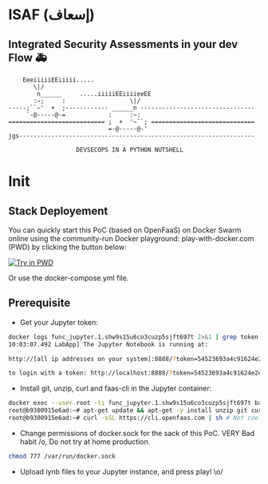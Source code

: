 # ISAF (إسعاف)  
## Integrated Security Assessments in your dev Flow :ambulance:
```
    EeeiiiiiEEiiiii.....                                             
       \|/                                                           
        n______     .....iiiiiEEiiiieeEE                             
       :~;     :                  \|/                                
-----;``~'  +  ;------------ ______n --------------------------------
     `-@-----@-=            :     :~:                                
=========================== ;  +  '~``; =============================
                            =-@-----@-'                              
jgs------------------------------------------------------------------
                                                                     
                   DEVSECOPS IN A PYTHON NUTSHELL        
```
# Init
## Stack Deployement
You can quickly start this PoC (based on OpenFaaS) on Docker Swarm online using the community-run Docker playground: play-with-docker.com (PWD) by clicking the button below:  

[![Try in PWD](https://cdn.rawgit.com/play-with-docker/stacks/cff22438/assets/images/button.png)](http://labs.play-with-docker.com/?stack=https://gist.githubusercontent.com/h-a-t/eafbb19d7ce46c4ee4a541df018a5f37/raw/ed84dedd8fa08c7ac28bd41003b59c69a7b0593d/docker-compose.yml&stack_name=func)

Or use the docker-compose.yml file.

## Prerequisite
- Get your Jupyter token:

```bash
docker logs func_jupyter.1.shw9s15u6co3cuzp5sjft697t 2>&1 | grep token 
10:03:07.492 LabApp] The Jupyter Notebook is running at: 

http://[all ip addresses on your system]:8888/?token=54523693a4c91624e2efebd5e9dde139b784297e30089504 

to login with a token: http://localhost:8888/?token=54523693a4c91624e2efebd5e9dde139b784297e30089504
```

- Install git, unzip, curl and faas-cli in the Jupyter container:

```bash
docker exec --user root -ti func_jupyter.1.shw9s15u6co3cuzp5sjft697t bash
root@b9300915e6ad:~# apt-get update && apt-get -y install unzip git curl
root@b9300915e6ad:~# curl -sSL https://cli.openfaas.com | sh # Not cool :/
```

- Change permissions of docker.sock for the sack of this PoC. VERY Bad habit /o\, Do not try at home production.

```bash
chmod 777 /var/run/docker.sock
```
- Upload iynb files to your Jupyter instance, and press play! \o/